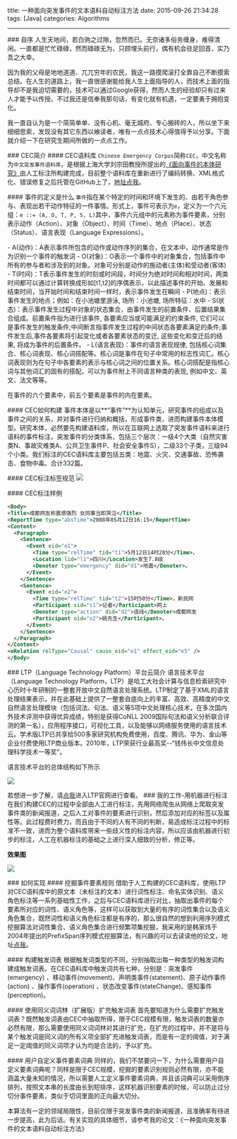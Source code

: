 title: 一种面向突发事件的文本语料自动标注方法
date: 2015-09-26 21:34:28
tags: [Java]
categories: Algorithms

---

### 自序
人生天地间，若白驹之过隙，忽然而已。无奈诸多俗务缠身，难得清闲。一直都是忙忙碌碌，然而碌碌无为，只顾埋头前行，偶有机会驻足回首，实乃吾之大幸。

因为我的父母是地地道道、兀兀穷年的农民，我这一路摸爬滚打全靠自己不断摸索总结。在人生的道路上，我一直很感谢能给我人生上面指导的人，而技术上面的指导却不是我迫切需要的，技术可以通过Google获得，然而人生的经验却只有过来人才能予以传授。不过我还是信奉我那句话，有变化就有机遇，一定要勇于拥抱变化。

我一直自认为是一个简简单单、没有心机、毫无城府、专心搬砖的人，所以坐下来细细思索，发现没有其它东西以飨读者，唯有一点点技术心得值得予以分享。下面就介绍一下在研究生期间所做的一点点工作。

### CEC简介
#### CEC语料库
`Chinese Emergency Corpus`简称`CEC`，中文名称为`中文突发事件语料库`，是根据上海大学刘宗田教授所提出的[《面向事件的本体研究》](http://www.jsjkx.com/jsjkx/ch/reader/view_abstract.aspx?file_no=091146&flag=1)由人工标注所构建完成，目前整个语料库在重新进行了编码转换、XML格式化、错误修复之后托管在GitHub上了，[地址点我](https://github.com/shijiebei2009/CEC-Corpus)。

#### 事件的定义是什么
`事件`指在某个特定的时间和环境下发生的、由若干角色参与、表现出若干动作特征的一件事情。形式上，事件可表示为`e`，定义为一个六元组：`e ::= (A, O, T, P, S, L)`其中，事件六元组中的元素称为事件要素，分别表示动作（Action）、对象（Object）、时间（Time）、地点（Place）、状态（Status）、语言表现（Language Expressions）。

- A(动作)：A表示事件所包含的动作或动作序列的集合，在文本中，动作通常是作为识别一个事件的触发词
- O(对象)：O表示一个事件中的对象集合，包括事件中所有的参与者和涉及到的对象。对象可分别是动作的施动者(主体)和受动者(客体)
- T(时间)：T表示事件发生的时刻或时间段，时间分为绝对时间和相对时间，两类时间都可以通过计算转换成形如[t1,t2]的序偶表示，以此描述事件的开始、发展和结束时间，当开始时间和结束时间一样时，表示事件发生在瞬间
- P(地点)：表示事件发生的地点；例如：在小池塘里游泳, 场所：小池塘, 场所特征：水中
- S(状态)：表示事件发生过程中对象的状态集合，由事件发生的前置条件、后置结果集合组成。前置条件指为进行该事件, 各要素应当或可能满足的约束条件, 它们可以是事件发生的触发条件;中间断言指事件发生过程的中间状态各要素满足的条件;事件发生后,事件各要素将引起变化或者各要素状态的变迁, 这些变化和变迁后的结果, 将成为事件的后置条件。
- L(语言表现)：事件的语言表现规律, 包括核心词集合、核心词表现、核心词搭配等。核心词是事件在句子中常用的标志性词汇。核心词表现则为在句子中各要素的表示与核心词之间的位置关系。核心词搭配是指核心词与其他词汇的固有的搭配。可以为事件附上不同语言种类的表现, 例如中文、英文、法文等等。

在事件的六个要素中，前五个要素是事件的内在要素。

#### CEC如何构建
事件本体是以**“事件”**为认知单元，研究事件的组成以及事件之间的关系，并对事件进行归纳和概括，形成事件类，进而构建事件本体模型。研究本体，必然要先构建语料库，所以在互联网上选取了突发事件语料来进行语料的事件标注，突发事件的分类体系，包括三个层次：一级4个大类（自然灾害类N、事故灾难类A、公共卫生事件P、社会安全事件S），二级33个子类，三级94个小类。我们标注的CEC语料库主要包括五类：地震、火灾、交通事故、恐怖袭击、食物中毒。合计332篇。

#### CEC标注标签规范
![](http://7xig3q.com1.z0.glb.clouddn.com/xml-schema-of-cec-annotation.png)

#### CEC标注样例
```xml
<Body>
<Title>成都网友称震感强烈 女同事当即哭泣</Title>
<ReportTime type="absTime">2008年05月12日16:15</ReportTime>
<Content>
  <Paragraph>
    <Sentence>
      <Event eid="e1">
        <Time type="relTime" tid="t1">5月12日14时28分</Time>，
        <Location lid="l1">四川</Location>发生7.8级
        <Denoter type="emergency" did="d1">地震</Denoter>。
      </Event>
    </Sentence>
    <Sentence>
      <Event eid="e2">
        <Time type="relTime" tid="t2">15时50分</Time>，新民网
        <Participant sid="s1">记者</Participant>网上
        <Denoter type="action" did="d2">连线</Denoter>成都网友
        <Participant oid="o2">姚先生</Participant>。
      </Event>
    </Sentence>
  </Paragraph>
</Content>
<eRelation relType="Causal" cause_eid="e1" effect_eid="e5" />
</Body>
```

### LTP（Language Technology Platform）平台云简介
语言技术平台（Language Technology Platform，LTP）是哈工大社会计算与信息检索研究中心历时十年研制的一整套开放中文自然语言处理系统。LTP制定了基于XML的语言处理结果表示，并在此基础上提供了一整套自底向上的丰富、高效、高精度的中文自然语言处理模块（包括词法、句法、语义等5项中文处理核心技术，在多次国内外技术评测中获得优异成绩，特别是获得CoNLL 2009国际句法和语义分析联合评测的第一名），应用程序接口，可视化工具，以及能够以网络服务使用的语言技术云。学术版LTP已共享给500多家研究机构免费使用，百度、腾讯、华为、金山等企业付费使用LTP商业版本。2010年，LTP荣获行业最高奖--“钱伟长中文信息处理科学技术一等奖”。

语言技术平台的总体结构如下所示

![](http://7xig3q.com1.z0.glb.clouddn.com/ltp_framework.png)

若想进一步了解，请[点我](http://www.ltp-cloud.com/intro/)进入LTP官网进行查看。
### 我的工作-用机器进行标注
在我们构建CEC的过程中全部由人工进行标注，先用网络爬虫从网络上爬取突发事件类的新闻报道，之后人工对事件的要素进行识别，然后添加对应的标签以及属性等。此过程费时费力，而且由于不同的人有不同的判断，易造成标注过程中的标准不一致，进而为整个语料库带来一些歧义性的标注内容，所以应该由机器进行初步的标注，人工在机器标注的基础之上进行深入细致的分析，修正等。

**效果图**

![](http://7xig3q.com1.z0.glb.clouddn.com/automatic-annotation.gif)

### 如何实现
#### 挖掘事件要素规则
借助于人工构建的CEC语料库，使用LTP对CEC语料库中的原文本（未标注的文本）进行词性标注、命名实体识别、语义角色标注等一系列基础性工作，之后与CEC语料库进行对比，抽取出事件的每个要素所对应的词性、语义角色等，这样可以获取到大量的有序的词性集合以及语义角色集合，既然词性和语义角色标注都是有序的，那么很自然的想到利用序列模式挖掘算法对词性集合、语义角色集合进行频繁项集挖掘，我采用的是韩家炜于2004年提出的PrefixSpan序列模式挖掘算法，有兴趣的可以去读读他的论文，地址[点我](https://www.cs.sfu.ca/~jpei/publications/spg.pdf)。

#### 构建触发词表
根据触发词类型的不同，分别抽取出每一种类型的触发词构建成触发词表。在CEC语料库中触发词共有七种，分别是：突发事件(emergency) 、移动事件(movement)、声明类事件(statement)、原子动作事件(action) 、操作事件(operation) 、状态改变事件(stateChange)、感知事件(perception)。

#### 使用同义词词林（扩展版）扩充触发词表
首先要知道为什么需要扩充触发词表？既然触发词表由CEC中抽取所得，限于CEC规模有限，触发词表的数量亦必然有限，那么需要使用同义词词林对其进行扩充，在扩充的过程中，并不是将与某个触发词是同义词的所有义项全部扩充进触发词表，而是有一定的阈值，对于满足一定阈值的同义词项才认为均是合法的，予以扩充。

#### 用户自定义事件要素词典
同样的，我们不禁要问一下，为什么需要用户自定义要素词典呢？同样是限于CEC规模，挖掘的要素识别规则必然有限，亦不能涵盖大量未知的情况，所以需要人工定义事件要素词典，并且该词典可以采用倒序排列，按照文本串的长度由长到短排序，这样机器识别要素的时候，可以防止过分切分事件要素，类似于切词里面的正向最大切分。

本算法有一定的领域局限性，目前仅限于突发事件类的新闻报道，且准确率有待进一步提高，此为后话。有关实现的具体细节，请参考我的论文：《一种面向突发事件的文本语料自动标注方法》
